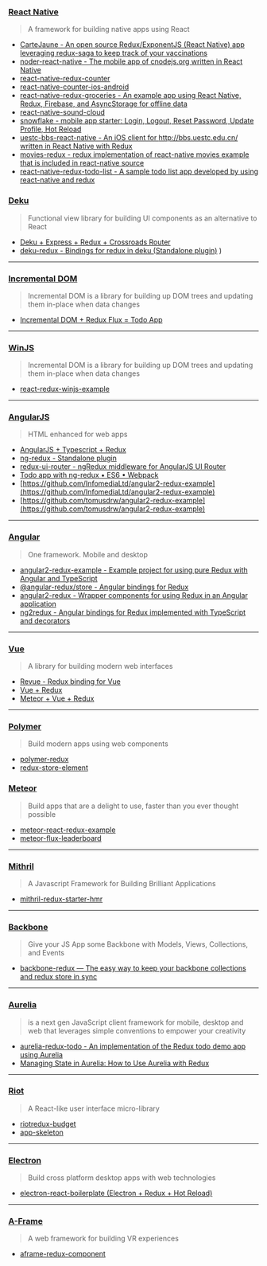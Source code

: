 ### [React Native](https://facebook.github.io/react-native)

> A framework for building native apps using React

* [CarteJaune - An open source Redux/ExponentJS (React Native) app leveraging redux-saga to keep track of your vaccinations](https://github.com/nikgraf/CarteJaune)
* [noder-react-native - The mobile app of cnodejs.org written in React Native](https://github.com/soliury/noder-react-native)
* [react-native-redux-counter](https://github.com/hzyIO/react-native-redux-counter)
* [react-native-counter-ios-android](https://github.com/chentsulin/react-native-counter-ios-android)
* [react-native-redux-groceries - An example app using React Native, Redux, Firebase, and AsyncStorage for offline data](https://github.com/bruz/react-native-redux-groceries)
* [react-native-sound-cloud](https://github.com/fraserxu/soundredux-native)
* [snowflake - mobile app starter: Login, Logout, Reset Password, Update Profile, Hot Reload](https://github.com/bartonhammond/snowflake)
* [uestc-bbs-react-native - An iOS client for http://bbs.uestc.edu.cn/ written in React Native with Redux](https://github.com/just4fun/uestc-bbs-react-native)
* [movies-redux - redux implementation of react-native movies example that is included in react-native source](https://github.com/nara/movies-redux)
* [react-native-redux-todo-list - A sample todo list app developed by using react-native and redux](https://github.com/uiheros/react-native-redux-todo-list)

### [Deku](https://github.com/dekujs/deku)

> Functional view library for building UI components as an alternative to React

 * [Deku + Express + Redux + Crossroads Router](https://github.com/nivanson/deku-redux-universal-hot-example)
 * [deku-redux - Bindings for redux in deku (Standalone plugin)](https://github.com/troch/deku-redux)
)

---

### [Incremental DOM](http://google.github.io/incremental-dom)

> Incremental DOM is a library for building up DOM trees and updating them in-place when data changes

 * [Incremental DOM + Redux Flux = Todo App](https://github.com/joshthecoder/idom-redux-todomvc-app)

---

### [WinJS](http://try.buildwinjs.com)

> Incremental DOM is a library for building up DOM trees and updating them in-place when data changes

 * [react-redux-winjs-example](https://github.com/unindented/react-redux-winjs-example)

---

### [AngularJS](https://angularjs.org)

> HTML enhanced for web apps

 * [AngularJS + Typescript + Redux](https://github.com/wbuchwalter/tsRedux)
 * [ng-redux - Standalone plugin](https://github.com/wbuchwalter/ng-redux)
 * [redux-ui-router - ngRedux middleware for AngularJS UI Router](https://github.com/neilff/redux-ui-router)
 * [Todo app with ng-redux • ES6 • Webpack](https://github.com/r-park/todo-angular-redux)
 * [https://github.com/InfomediaLtd/angular2-redux-example](https://github.com/InfomediaLtd/angular2-redux-example)
 * [https://github.com/tomusdrw/angular2-redux-example](https://github.com/tomusdrw/angular2-redux-example)

---

### [Angular](https://angular.io/)

> One framework. Mobile and desktop

* [angular2-redux-example - Example project for using pure Redux with Angular and TypeScript](https://github.com/InfomediaLtd/angular2-redux-example)
* [@angular-redux/store - Angular bindings for Redux](https://github.com/angular-redux/store)
* [angular2-redux - Wrapper components for using Redux in an Angular application](https://github.com/InfomediaLtd/angular2-redux)
* [ng2redux - Angular bindings for Redux implemented with TypeScript and decorators](https://github.com/forforeach/ng2redux)

---

### [Vue](http://vuejs.org)

> A library for building modern web interfaces

* [Revue - Redux binding for Vue](https://github.com/revue/revue)
* [Vue + Redux](https://github.com/yang-wei/vue-flux)
* [Meteor + Vue + Redux](https://github.com/zhongqf/meteor-vue-redux-example)

---

### [Polymer](https://www.polymer-project.org)

> Build modern apps using web components

* [polymer-redux](https://github.com/tur-nr/polymer-redux)
* [redux-store-element](https://github.com/lastmjs/redux-store-element)

### [Meteor](https://www.meteor.com)

> Build apps that are a delight to use, faster than you ever thought possible

* [meteor-react-redux-example](https://github.com/zhongqf/meteor-react-redux-example)
* [meteor-flux-leaderboard](https://github.com/AdamBrodzinski/meteor-flux-leaderboard/tree/redux)

---

### [Mithril](http://mithril.js.org/)

>A Javascript Framework for Building Brilliant Applications

* [mithril-redux-starter-hmr](https://github.com/mijime/mithril-redux-starter-hmr)

---


### [Backbone](http://backbonejs.org/)

> Give your JS App some Backbone with Models, Views, Collections, and Events

* [backbone-redux — The easy way to keep your backbone collections and redux store in sync](https://github.com/redbooth/backbone-redux)

---

### [Aurelia](http://aurelia.io)
> is a next gen JavaScript client framework for mobile, desktop and web that leverages simple conventions to empower your creativity
* [aurelia-redux-todo - An implementation of the Redux todo demo app using Aurelia](https://github.com/voidberg/aurelia-redux-todo)
* [Managing State in Aurelia: How to Use Aurelia with Redux](https://www.sitepoint.com/managing-state-aurelia-with-redux/)

___

### [Riot](http://riotjs.com)

> A React-like user interface micro-library

* [riotredux-budget](https://github.com/remyhonig/riotredux-budget)
* [app-skeleton](https://github.com/zesty-io/app-skeleton)

___

### [Electron](http://electron.atom.io/)

> Build cross platform desktop apps with web technologies

* [electron-react-boilerplate (Electron + Redux + Hot Reload)](https://github.com/chentsulin/electron-react-boilerplate)

___

### [A-Frame](https://aframe.io)

> A web framework for building VR experiences

* [aframe-redux-component](https://github.com/ngokevin/kframe/tree/master/components/redux)
